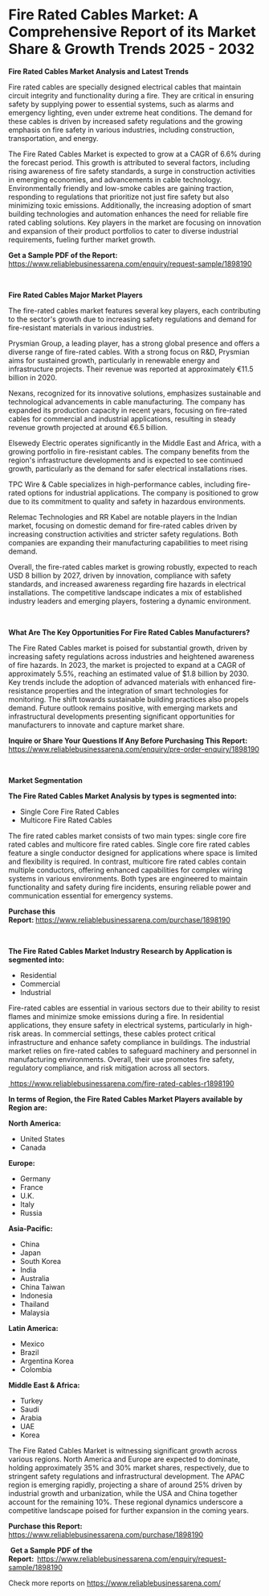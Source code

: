 <p><h1>Fire Rated Cables Market: A Comprehensive Report of its Market Share & Growth Trends 2025 - 2032</h1></p><p><strong>Fire Rated Cables Market Analysis and Latest Trends</strong></p>
<p><p>Fire rated cables are specially designed electrical cables that maintain circuit integrity and functionality during a fire. They are critical in ensuring safety by supplying power to essential systems, such as alarms and emergency lighting, even under extreme heat conditions. The demand for these cables is driven by increased safety regulations and the growing emphasis on fire safety in various industries, including construction, transportation, and energy.</p><p>The Fire Rated Cables Market is expected to grow at a CAGR of 6.6% during the forecast period. This growth is attributed to several factors, including rising awareness of fire safety standards, a surge in construction activities in emerging economies, and advancements in cable technology. Environmentally friendly and low-smoke cables are gaining traction, responding to regulations that prioritize not just fire safety but also minimizing toxic emissions. Additionally, the increasing adoption of smart building technologies and automation enhances the need for reliable fire rated cabling solutions. Key players in the market are focusing on innovation and expansion of their product portfolios to cater to diverse industrial requirements, fueling further market growth.</p></p>
<p><strong>Get a Sample PDF of the Report:&nbsp;</strong> <a href="https://www.reliablebusinessarena.com/enquiry/request-sample/1898190?utm_campaign=1892&utm_medium=2&utm_source=Github&utm_content=ia&utm_term=31032025&utm_id=fire-rated-cables">https://www.reliablebusinessarena.com/enquiry/request-sample/1898190</a></p>
<p>&nbsp;</p>
<p><strong>Fire Rated Cables Major Market Players</strong></p>
<p><p>The fire-rated cables market features several key players, each contributing to the sector's growth due to increasing safety regulations and demand for fire-resistant materials in various industries.</p><p>Prysmian Group, a leading player, has a strong global presence and offers a diverse range of fire-rated cables. With a strong focus on R&D, Prysmian aims for sustained growth, particularly in renewable energy and infrastructure projects. Their revenue was reported at approximately €11.5 billion in 2020. </p><p>Nexans, recognized for its innovative solutions, emphasizes sustainable and technological advancements in cable manufacturing. The company has expanded its production capacity in recent years, focusing on fire-rated cables for commercial and industrial applications, resulting in steady revenue growth projected at around €6.5 billion.</p><p>Elsewedy Electric operates significantly in the Middle East and Africa, with a growing portfolio in fire-resistant cables. The company benefits from the region's infrastructure developments and is expected to see continued growth, particularly as the demand for safer electrical installations rises.</p><p>TPC Wire & Cable specializes in high-performance cables, including fire-rated options for industrial applications. The company is positioned to grow due to its commitment to quality and safety in hazardous environments.</p><p>Relemac Technologies and RR Kabel are notable players in the Indian market, focusing on domestic demand for fire-rated cables driven by increasing construction activities and stricter safety regulations. Both companies are expanding their manufacturing capabilities to meet rising demand.</p><p>Overall, the fire-rated cables market is growing robustly, expected to reach USD 8 billion by 2027, driven by innovation, compliance with safety standards, and increased awareness regarding fire hazards in electrical installations. The competitive landscape indicates a mix of established industry leaders and emerging players, fostering a dynamic environment.</p></p>
<p>&nbsp;</p>
<p><strong>What Are The Key Opportunities For Fire Rated Cables Manufacturers?</strong></p>
<p><p>The Fire Rated Cables market is poised for substantial growth, driven by increasing safety regulations across industries and heightened awareness of fire hazards. In 2023, the market is projected to expand at a CAGR of approximately 5.5%, reaching an estimated value of $1.8 billion by 2030. Key trends include the adoption of advanced materials with enhanced fire-resistance properties and the integration of smart technologies for monitoring. The shift towards sustainable building practices also propels demand. Future outlook remains positive, with emerging markets and infrastructural developments presenting significant opportunities for manufacturers to innovate and capture market share.</p></p>
<p><strong>Inquire or Share Your Questions If Any Before Purchasing This Report:</strong> <a href="https://www.reliablebusinessarena.com/enquiry/pre-order-enquiry/1898190?utm_campaign=1892&utm_medium=2&utm_source=Github&utm_content=ia&utm_term=31032025&utm_id=fire-rated-cables">https://www.reliablebusinessarena.com/enquiry/pre-order-enquiry/1898190</a></p>
<p>&nbsp;</p>
<p><strong>Market Segmentation</strong></p>
<p><strong>The Fire Rated Cables Market Analysis by types is segmented into:</strong></p>
<p><ul><li>Single Core Fire Rated Cables</li><li>Multicore Fire Rated Cables</li></ul></p>
<p><p>The fire rated cables market consists of two main types: single core fire rated cables and multicore fire rated cables. Single core fire rated cables feature a single conductor designed for applications where space is limited and flexibility is required. In contrast, multicore fire rated cables contain multiple conductors, offering enhanced capabilities for complex wiring systems in various environments. Both types are engineered to maintain functionality and safety during fire incidents, ensuring reliable power and communication essential for emergency systems.</p></p>
<p><strong>Purchase this Report:&nbsp;</strong><a href="https://www.reliablebusinessarena.com/purchase/1898190?utm_campaign=1892&utm_medium=2&utm_source=Github&utm_content=ia&utm_term=31032025&utm_id=fire-rated-cables">https://www.reliablebusinessarena.com/purchase/1898190</a></p>
<p>&nbsp;</p>
<p><strong>The Fire Rated Cables Market Industry Research by Application is segmented into:</strong></p>
<p><ul><li>Residential</li><li>Commercial</li><li>Industrial</li></ul></p>
<p><p>Fire-rated cables are essential in various sectors due to their ability to resist flames and minimize smoke emissions during a fire. In residential applications, they ensure safety in electrical systems, particularly in high-risk areas. In commercial settings, these cables protect critical infrastructure and enhance safety compliance in buildings. The industrial market relies on fire-rated cables to safeguard machinery and personnel in manufacturing environments. Overall, their use promotes fire safety, regulatory compliance, and risk mitigation across all sectors.</p></p>
<p><a href="https://www.reliablebusinessarena.com/fire-rated-cables-r1898190?utm_campaign=1892&utm_medium=2&utm_source=Github&utm_content=ia&utm_term=31032025&utm_id=fire-rated-cables">&nbsp;https://www.reliablebusinessarena.com/fire-rated-cables-r1898190</a></p>
<p><strong>In terms of Region, the Fire Rated Cables Market Players available by Region are:</strong></p>
<p>
    <p> <strong> North America: </strong>
        <ul>
            <li>United States</li>
            <li>Canada</li>
        </ul>
        </p> 
    <p> <strong> Europe: </strong>
        <ul>
            <li>Germany</li>
            <li>France</li>
            <li>U.K.</li>
            <li>Italy</li>
            <li>Russia</li>
        </ul>
        </p> 
    <p> <strong> Asia-Pacific: </strong>
        <ul>
            <li>China</li>
            <li>Japan</li>
            <li>South Korea</li>
            <li>India</li>
            <li>Australia</li>
            <li>China Taiwan</li>
            <li>Indonesia</li>
            <li>Thailand</li>
            <li>Malaysia</li>
        </ul>
        </p> 
    <p> <strong> Latin America: </strong>
        <ul>
            <li>Mexico</li>
            <li>Brazil</li>
            <li>Argentina Korea</li>
            <li>Colombia</li>
        </ul>
        </p> 
    <p> <strong> Middle East & Africa: </strong>
        <ul>
            <li>Turkey</li>
            <li>Saudi</li>
            <li>Arabia</li>
            <li>UAE</li>
            <li>Korea</li>
        </ul>
    </p>
    </p>
<p><p>The Fire Rated Cables Market is witnessing significant growth across various regions. North America and Europe are expected to dominate, holding approximately 35% and 30% market shares, respectively, due to stringent safety regulations and infrastructural development. The APAC region is emerging rapidly, projecting a share of around 25% driven by industrial growth and urbanization, while the USA and China together account for the remaining 10%. These regional dynamics underscore a competitive landscape poised for further expansion in the coming years.</p></p>
<p><strong>Purchase this Report: </strong><a href="https://www.reliablebusinessarena.com/purchase/1898190?utm_campaign=1892&utm_medium=2&utm_source=Github&utm_content=ia&utm_term=31032025&utm_id=fire-rated-cables">https://www.reliablebusinessarena.com/purchase/1898190</a></p>
<p>&nbsp;<strong>Get a Sample PDF of the Report:&nbsp;&nbsp;</strong><a href="https://www.reliablebusinessarena.com/enquiry/request-sample/1898190?utm_campaign=1892&utm_medium=2&utm_source=Github&utm_content=ia&utm_term=31032025&utm_id=fire-rated-cables">https://www.reliablebusinessarena.com/enquiry/request-sample/1898190</a></p>
<p><strong></strong></p>
<p>Check more reports on <a href="https://www.reliablebusinessarena.com/?utm_campaign=1892&utm_medium=2&utm_source=Github&utm_content=ia&utm_term=31032025&utm_id=fire-rated-cables">https://www.reliablebusinessarena.com/</a></p>